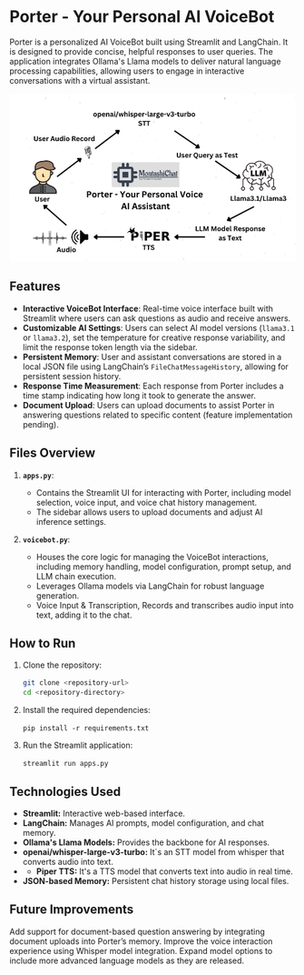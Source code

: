 # Porter - Your Personal AI VoiceBot

Porter is a personalized AI VoiceBot built using Streamlit and LangChain. It is designed to provide concise, helpful responses to user queries. The application integrates Ollama's Llama models to deliver natural language processing capabilities, allowing users to engage in interactive conversations with a virtual assistant.

![Porter Assistant](./Pipeline.png)

## Features

- **Interactive VoiceBot Interface**: Real-time voice interface built with Streamlit where users can ask questions as audio and receive answers.
- **Customizable AI Settings**: Users can select AI model versions (`llama3.1` or `llama3.2`), set the temperature for creative response variability, and limit the response token length via the sidebar.
- **Persistent Memory**: User and assistant conversations are stored in a local JSON file using LangChain’s `FileChatMessageHistory`, allowing for persistent session history.
- **Response Time Measurement**: Each response from Porter includes a time stamp indicating how long it took to generate the answer.
- **Document Upload**: Users can upload documents to assist Porter in answering questions related to specific content (feature implementation pending).

## Files Overview

1. **`apps.py`**:
   - Contains the Streamlit UI for interacting with Porter, including model selection, voice input, and voice chat history management.
   - The sidebar allows users to upload documents and adjust AI inference settings.
   
2. **`voicebot.py`**:
   - Houses the core logic for managing the VoiceBot interactions, including memory handling, model configuration, prompt setup, and LLM chain execution.
   - Leverages Ollama models via LangChain for robust language generation.
   - Voice Input & Transcription, Records and transcribes audio input into text, adding it to the chat.

## How to Run

1. Clone the repository:
   ```bash
   git clone <repository-url>
   cd <repository-directory>

2. Install the required dependencies:

   ```pip install -r requirements.txt```
   
4. Run the Streamlit application:

   ```streamlit run apps.py```

## Technologies Used
- **Streamlit:** Interactive web-based interface.
- **LangChain:** Manages AI prompts, model configuration, and chat memory.
- **Ollama's Llama Models:** Provides the backbone for AI responses.
- **openai/whisper-large-v3-turbo:** It`s an STT model from whisper that converts audio into text.
- - **Piper TTS:** It's a TTS model that converts text into audio in real time.
- **JSON-based Memory:** Persistent chat history storage using local files.

## Future Improvements
Add support for document-based question answering by integrating document uploads into Porter’s memory.
Improve the voice interaction experience using Whisper model integration.
Expand model options to include more advanced language models as they are released.
